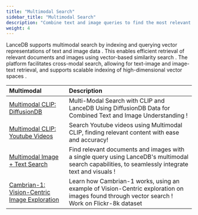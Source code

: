 ```yaml
---
title: "Multimodal Search"
sidebar_title: "Multimodal Search"
description: "Combine text and image queries to find the most relevant results using LanceDB's multimodal capabilities"
weight: 4
---
```


LanceDB supports multimodal search by indexing and querying vector representations of text and image data . This enables efficient retrieval of relevant documents and images using vector-based similarity search . The platform facilitates cross-modal search, allowing for text-image and image-text retrieval, and supports scalable indexing of high-dimensional vector spaces .

| Multimodal | Description |
|:-----------|:------------|
| [Multimodal CLIP: DiffusionDB](https://github.com/lancedb/vectordb-recipes/blob/main/examples/multimodal_clip_diffusiondb) | Multi-Modal Search with CLIP and LanceDB Using DiffusionDB Data for Combined Text and Image Understanding ! |
| [Multimodal CLIP: Youtube Videos](https://github.com/lancedb/vectordb-recipes/blob/main/examples/multimodal_video_search) | Search Youtube videos using Multimodal CLIP, finding relevant content with ease and accuracy! |
| [Multimodal Image + Text Search](https://github.com/lancedb/vectordb-recipes/tree/main/examples/archived_examples/multimodal_search) | Find relevant documents and images with a single query using LanceDB's multimodal search capabilities, to seamlessly integrate text and visuals ! |
| [Cambrian-1: Vision-Centric Image Exploration](https://www.kaggle.com/code/prasantdixit/cambrian-1-vision-centric-exploration-of-images/) | Learn how Cambrian-1 works, using an example of Vision-Centric exploration on images found through vector search ! Work on Flickr-8k dataset |